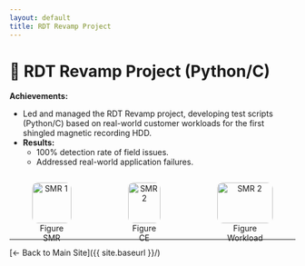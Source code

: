 ```yaml
---
layout: default
title: RDT Revamp Project
---
```



# 🚀 RDT Revamp Project (Python/C)  
**Achievements:**  
- Led and managed the RDT Revamp project, developing test scripts (Python/C) based on real-world customer workloads for the first shingled magnetic recording HDD.  
- **Results:**  
  - 100% detection rate of field issues.
  - Addressed real-world application failures.
 
<!-- HTML block for side-by-side images -->
<div style="display: flex; gap: 20px; justify-content: center;">
  <figure style="text-align: center;"> 
    <img src="{{ site.baseurl }}/projects/my-project/assets/images/sample1.jpg" alt="SMR 1" style="width: 100%; max-width: 600px; border-radius: 10px;">
    <figcaption>Figure SMR</figcaption>
  </figure>
  <figure style="text-align: center;">
    <img src="{{ site.baseurl }}/projects/my-project/assets/images/devices.jpg" alt="SMR 2" style="width: 100%; max-width: 600px; border-radius: 10px;">
    <figcaption>Figure CE</figcaption>    
  </figure>
    <figure style="text-align: center;">
    <img src="{{ site.baseurl }}/projects/my-project/assets/images/workload.jpg" alt="SMR 2" style="width: 100%; max-width: 600px; border-radius: 10px;">
    <figcaption>Figure Workload</figcaption>    
  </figure>
</div>

---
[← Back to Main Site]({{ site.baseurl }}/)


